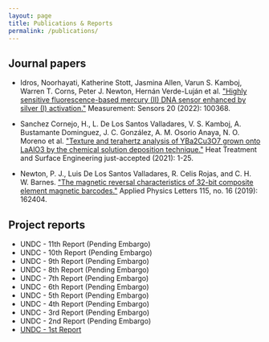 ```yaml
---
layout: page
title: Publications & Reports
permalink: /publications/
---
```


## Journal papers

* Idros, Noorhayati, Katherine Stott, Jasmina Allen, Varun S. Kamboj, Warren T. Corns, Peter J. Newton, Hernán Verde-Luján et al. ["Highly sensitive fluorescence-based mercury (II) DNA sensor enhanced by silver (I) activation."](https://www.sciencedirect.com/science/article/pii/S2665917422000022) Measurement: Sensors 20 (2022): 100368.

* Sanchez Cornejo, H., L. De Los Santos Valladares, V. S. Kamboj, A. Bustamante Dominguez, J. C. González, A. M. Osorio Anaya, N. O. Moreno et al. ["Texture and terahertz analysis of YBa2Cu3O7 grown onto LaAlO3 by the chemical solution deposition technique."](https://www.tandfonline.com/doi/full/10.1080/25787616.2021.2022294) Heat Treatment and Surface Engineering just-accepted (2021): 1-25.

* Newton, P. J., Luis De Los Santos Valladares, R. Celis Rojas, and C. H. W. Barnes. ["The magnetic reversal characteristics of 32-bit composite element magnetic barcodes."](https://aip.scitation.org/doi/abs/10.1063/1.5119075) Applied Physics Letters 115, no. 16 (2019): 162404.

## Project reports

* UNDC - 11th Report (Pending Embargo)
* UNDC - 10th Report (Pending Embargo)
* UNDC - 9th Report (Pending Embargo)
* UNDC - 8th Report (Pending Embargo)
* UNDC - 7th Report (Pending Embargo)
* UNDC - 6th Report (Pending Embargo)
* UNDC - 5th Report (Pending Embargo)
* UNDC - 4th Report (Pending Embargo)
* UNDC - 3rd Report (Pending Embargo)
* UNDC - 2nd Report (Pending Embargo)
* [UNDC - 1st Report](https://www.dropbox.com/s/0cpgh51lhrk9p92/1ST%20PROJECT%20REPORT.%20UNDC%20V3%20ammended.pdf?dl=0)